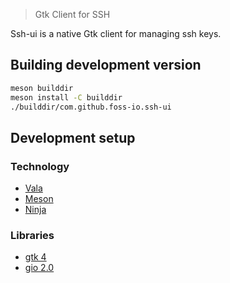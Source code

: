 <!-- # ![Ssh-UI](data/assets/doca_logo.png) -->

> Gtk Client for SSH

Ssh-ui is a native Gtk client for managing ssh keys.

## Building development version

```bash
meson builddir
meson install -C builddir
./builddir/com.github.foss-io.ssh-ui
```

## Development setup

### Technology

- [Vala](https://wiki.gnome.org/Projects/Vala/)
- [Meson](https://mesonbuild.com/)
- [Ninja](https://ninja-build.org/)

### Libraries

- [gtk 4](https://valadoc.org/gtk4/Gtk.html)
- [gio 2.0](https://valadoc.org/gio-2.0/GLib.html)
